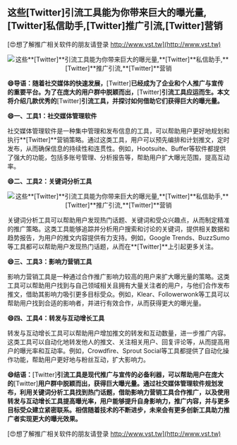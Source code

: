 ## **这些**[Twitter]**引流工具能为你带来巨大的曝光量,**[Twitter]**私信助手,**[Twitter]**推广引流,**[Twitter]**营销**

[😍想了解推广相关软件的朋友请登录 http://www.vst.tw](http://www.vst.tw)

 <center><img src="https://vst.tw/MP4/tuiguang/png/3.png" alt="这些**[Twitter]**引流工具能为你带来巨大的曝光量,**[Twitter]**私信助手,**[Twitter]**推广引流,**[Twitter]**营销"></center>

**😄导语：随着社交媒体的快速发展，**[Twitter]**已经成为了企业和个人推广与宣传的重要平台。为了在庞大的用户群中脱颖而出，**[Twitter]**引流工具应运而生。本文将介绍几款优秀的**[Twitter]**引流工具，并探讨如何借助它们获得巨大的曝光量。**

**😄一、工具1：社交媒体管理软件**

社交媒体管理软件是一种集中管理和发布信息的工具，可以帮助用户更好地规划和执行**[Twitter]**营销策略。通过这类工具，用户可以预先编排和计划推文，定时发布，从而确保信息的持续性和连贯性。例如，Hootsuite、Buffer等软件都提供了强大的功能，包括多账号管理、分析报告等，帮助用户扩大曝光范围，提高互动率。

**😄二、工具2：关键词分析工具**

 <center><img src="https://vst.tw/MP4/tuiguang/png/6.png" alt="这些**[Twitter]**引流工具能为你带来巨大的曝光量,**[Twitter]**私信助手,**[Twitter]**推广引流,**[Twitter]**营销"></center>

关键词分析工具可以帮助用户发现热门话题、关键词和受众兴趣点，从而制定精准的推广策略。这类工具能够追踪并分析用户搜索和讨论的关键词，提供相关数据和趋势报告，为用户的推文内容提供有力支持。例如，Google Trends、BuzzSumo等工具都可以帮助用户发现热门话题，从而在**[Twitter]**上引起更多关注。

**😄三、工具3：影响力营销工具**

影响力营销工具是一种通过合作推广影响力较高的用户来扩大曝光量的策略。这类工具可以帮助用户找到与自己领域相关且拥有大量关注者的用户，与他们合作发布推文，借助其影响力吸引更多目标受众。例如，Klear、Followerwonk等工具可以帮助用户找到合适的影响者，并进行有效合作，从而获得更大的曝光量。

**😄四、工具4：转发与互动增长工具**

转发与互动增长工具可以帮助用户增加推文的转发和互动数量，进一步推广内容。这类工具可以自动化地转发他人的推文、关注相关用户、回复评论等，从而提高用户的曝光率和互动率。例如，Crowdfire、Sprout Social等工具都提供了自动化操作功能，帮助用户更好地与粉丝互动，扩大影响力。

**😄结语：**[Twitter]**引流工具是现代推广与宣传的必备利器，可以帮助用户在庞大的**[Twitter]**用户群中脱颖而出，获得巨大曝光量。通过社交媒体管理软件规划发布，利用关键词分析工具找到热门话题，借助影响力营销工具合作推广，以及使用转发与互动增长工具提高曝光率，用户能够提升自身影响力，推广内容，并与更多目标受众建立紧密联系。相信随着技术的不断进步，未来会有更多创新工具助力推广者实现更大的曝光效果。**

[😍想了解推广相关软件的朋友请登录 http://www.vst.tw](http://www.vst.tw)



